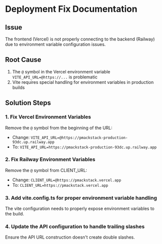# Deployment Fix Documentation

## Issue
The frontend (Vercel) is not properly connecting to the backend (Railway) due to environment variable configuration issues.

## Root Cause
1. The `@` symbol in the Vercel environment variable `VITE_API_URL=@https://...` is problematic
2. Vite requires special handling for environment variables in production builds

## Solution Steps

### 1. Fix Vercel Environment Variables
Remove the `@` symbol from the beginning of the URL:
- Change: `VITE_API_URL=@https://pmackstack-production-93dc.up.railway.app`
- To: `VITE_API_URL=https://pmackstack-production-93dc.up.railway.app`

### 2. Fix Railway Environment Variables
Remove the `@` symbol from CLIENT_URL:
- Change: `CLIENT_URL=@https://pmackstack.vercel.app`
- To: `CLIENT_URL=https://pmackstack.vercel.app`

### 3. Add vite.config.ts for proper environment variable handling
The vite configuration needs to properly expose environment variables to the build.

### 4. Update the API configuration to handle trailing slashes
Ensure the API URL construction doesn't create double slashes. 